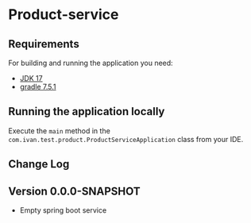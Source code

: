 # Product-service

## Requirements

For building and running the application you need:

- [JDK 17](https://jdk.java.net/archive/)
- [gradle 7.5.1](https://docs.gradle.org/7.5.1/release-notes.html)

## Running the application locally

Execute the `main` method in the `com.ivan.test.product.ProductServiceApplication` class from your IDE.

## Change Log

## Version 0.0.0-SNAPSHOT
* Empty spring boot service